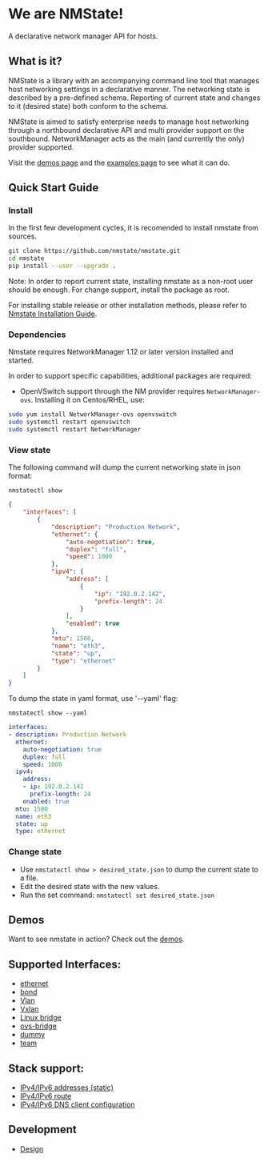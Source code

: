 # We are NMState!
A declarative network manager API for hosts.

## What is it?
NMState is a library with an accompanying command line tool that manages
host networking settings in a declarative manner.
The networking state is described by a pre-defined schema.
Reporting of current state and changes to it (desired state) both conform to
the schema.

NMState is aimed to satisfy enterprise needs to manage host networking through
a northbound declarative API and multi provider support on the southbound.
NetworkManager acts as the main (and currently the only) provider supported.

Visit the [demos page](./demos.md) and the [examples page](./examples.md)
to see what it can do.

## Quick Start Guide
### Install
In the first few development cycles, it is recomended to install nmstate from
sources.
```bash
git clone https://github.com/nmstate/nmstate.git
cd nmstate
pip install --user --upgrade .
```

Note: In order to report current state, installing nmstate as a non-root user
should be enough. For change support, install the package as root.

For installing stable release or other installation methods, please refer to
[Nmstate Installation Guide](./install.md).

### Dependencies

Nmstate requires NetworkManager 1.12 or later version installed and started.

In order to support specific capabilities, additional packages are required:
- OpenVSwitch support through the NM provider requires `NetworkManager-ovs`.
Installing it on Centos/RHEL, use:

```bash
sudo yum install NetworkManager-ovs openvswitch
sudo systemctl restart openvswitch
sudo systemctl restart NetworkManager
```

### View state

The following command will dump the current networking state in json format:

`nmstatectl show`

```json
{
    "interfaces": [
        {
            "description": "Production Network",
            "ethernet": {
                "auto-negotiation": true,
                "duplex": "full",
                "speed": 1000
            },
            "ipv4": {
                "address": [
                    {
                        "ip": "192.0.2.142",
                        "prefix-length": 24
                    }
                ],
                "enabled": true
            },
            "mtu": 1500,
            "name": "eth3",
            "state": "up",
            "type": "ethernet"
        }
    ]
}
```

To dump the state in yaml format, use '--yaml' flag:

`nmstatectl show --yaml`

```yaml
interfaces:
- description: Production Network
  ethernet:
    auto-negotiation: true
    duplex: full
    speed: 1000
  ipv4:
    address:
    - ip: 192.0.2.142
      prefix-length: 24
    enabled: true
  mtu: 1500
  name: eth3
  state: up
  type: ethernet
```

### Change state

- Use `nmstatectl show > desired_state.json` to dump the current state to a
file.
- Edit the desired state with the new values.
- Run the set command: `nmstatectl set desired_state.json`

## Demos
Want to see nmstate in action? Check out the [demos](./demos.md).

## Supported Interfaces:
- [ethernet](./examples.md#interfaces-ethernet)
- [bond](./examples.md#interfaces-bond)
- [Vlan](./examples.md#interfaces-vlan)
- [Vxlan](./examples.md#interfaces-vxlan)
- [Linux bridge](./examples.md#interface-linux-bridge)
- [ovs-bridge](./examples.md#interfaces-ovs-bridge)
- [dummy](./examples.md#interfaces-dummy)
- [team](./examples.md#interfaces-team)

## Stack support:
- [IPv4/IPv6 addresses (static)](./examples.md#interfaces-ethernet)
- [IPv4/IPv6 route](./examples.md#route)
- [IPv4/IPv6 DNS client configuration](./examples.md#dns)

## Development
- [Design](./devel/design/networking-api.md)
